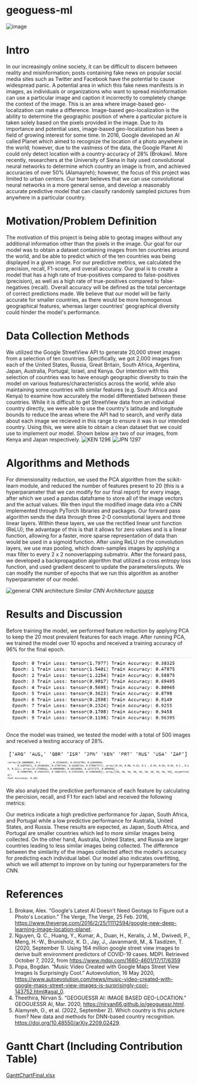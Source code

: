 

# geoguess-ml
![image](https://github.gatech.edu/storage/user/60157/files/a4fe5357-46df-4f2b-8462-99021752c736)
# Intro
In our increasingly online society, it can be difficult to discern between reality and misinformation; posts containing fake news on popular social media sites such as Twitter and Facebook have the potential to cause widespread panic. A potential area in which this fake news manifests is in images, as individuals or organizations who want to spread misinformation can use a particular image and caption it incorrectly to completely change the context of the image. This is an area where image-based geo-localization can make a difference. Image-based geo-localization is the ability to determine the geographic position of where a particular picture is taken solely based on the pixels provided in the image. Due to its importance and potential uses, image-based geo-localization has been a field of growing interest for some time. In 2016, Google developed an AI called Planet which aimed to recognize the location of a photo anywhere in the world; however, due to the vastness of the data, the Google Planet AI could only detect location with a country-accuracy of 28% (Brokaw). More recently, researchers at the University of Siena in Italy used convolutional neural networks to determine which country an image is from, and achieved accuracies of over 50% (Alamayreh); however, the focus of this project was limited to urban centers. Our team believes that we can use convolutional neural networks in a more general sense, and develop a reasonably accurate predictive model that can classify randomly sampled pictures from anywhere in a particular country.
# Motivation/Problem Definition
The motivation of this project is being able to geotag images without any additional information other than the pixels in the image. Our goal for our model was to obtain a dataset containing images from ten countries around the world, and be able to predict which of the ten countries was being displayed in a given image. For our predictive metrics, we calculated the precision, recall, F1-score, and overall accuracy. Our goal is to create a model that has a high rate of true-positives compared to false-positives (precision), as well as a high rate of true-positives compared to false-negatives (recall). Overall accuracy will be defined as the total percentage of correct predictions made. We believe that our model will be fairly accurate for smaller countries, as there would be more homogenous geographical features, whereas larger countries' geographical diversity could hinder the model's performance.
# Data Collection Methods
We utilized the Google StreetView API to generate 20,000 street images from a selection of ten countries. Specifically, we got 2,000 images from each of the United States, Russia, Great Britain, South Africa, Argentina, Japan, Australia, Portugal, Israel, and Kenya. Our intention with this selection of countries was to have enough geographic diversity to train the model on various features/characteristics across the world, while also maintaining some countries with similar features (e.g. South Africa and Kenya) to examine how accurately the model differentiated between these countries. While it is difficult to get StreetView data from an individual country directly, we were able to use the country's latitude and longitude bounds to reduce the areas where the API had to search, and verify data about each image we recieved in this range to ensure it was in our intended country. Using this, we were able to obtain a clean dataset that we could use to implement our model. Shown below are two of our images, from Kenya and Japan respectively.
![KEN 1296](https://github.gatech.edu/storage/user/63747/files/4d0cab57-e065-4d5d-aa0a-4444d0d5db33)
![JPN 1297](https://github.gatech.edu/storage/user/63747/files/672a20f3-2467-475a-b9b0-c514bcff5b6d)
 
 





# Algorithms and Methods
For dimensionality reduction, we used the PCA algorithm from the scikit-learn module, and reduced the number of features present to 20 (this is a hyperparameter that we can modify for our final report) for every image, after which we used a pandas dataframe to store all of the image vectors and the actual values.  We then input the modified image data into a CNN implemented through PyTorch libraries and packages. Our forward pass algorithm sends the data through three 2-D convolutional layers and three linear layers. Within these layers, we use the rectified linear unit function (ReLU); the advantage of this is that it allows for zero values and is a linear function, allowing for a faster, more sparse representation of data than would be used in a sigmoid function. After using ReLU on the convolution layers, we use max pooling, which down-samples images by applying a max filter to every 2 x 2 nonoverlapping submatrix. After the forward pass, we developed a backpropagation algorithm that utilized a cross entropy loss function, and used gradient descent to update the parameters/inputs. We can modify the number of epochs that we run this algorithm as another hyperparameter of our model. 

![general CNN architecture](https://i0.wp.com/developersbreach.com/wp-content/uploads/2020/08/cnn_banner.png?fit=1200%2C564&ssl=1)
*Similar CNN Architecture*   [source](https://developersbreach.com/convolution-neural-network-deep-learning/)

# Results and Discussion
Before training the model, we performed feature reduction by applying PCA to keep the 20 most prevalent features for each image. After running PCA, we trained the model over 10 epochs and received a training accuracy of 96% for the final epoch.

![Epoch Training Data](Training_Accuracy.png)

Once the model was trained, we tested the model with a total of 500 images and received a testing accuracy of 28%.

![Country Labels](Labels.png)
![ML Metrics](Analysis.png)

We also analyzed the predictive performance of each feature by calculating the percision, recall, and F1 for each label and received the following metrics:


Our metrics indicate a high predictive performance for Japan, South Africa, and Portugal while a low predictive performance for Australia, United States, and Russia. These results are expected, as Japan, South Africa, and Portugal are smaller countries which led to more similar images being collected. On the other hand, Australia, United States, and Russia are larger countries leading to less similar images being collected. The difference between the similarity of the images collected affect the model's accuracy for predicting each individual label. Our model also indicates overfitting, which we will attempt to improve on by tuning our hyperparameters for the CNN.
# References
 1. Brokaw, Alex. “Google's Latest AI Doesn't Need Geotags to Figure out a Photo's Location.” The Verge, The Verge, 25 Feb. 2016, https://www.theverge.com/2016/2/25/11112594/google-new-deep-learning-image-location-planet. 
2. Nguyen, Q. C., Huang, Y., Kumar, A., Duan, H., Keralis, J. M., Dwivedi, P., Meng, H.-W., Brunisholz, K. D., Jay, J., Javanmardi, M., &amp; Tasdizen, T. (2020, September 1). Using 164 million google street view images to derive built environment predictors of COVID-19 cases. MDPI. Retrieved October 7, 2022, from https://www.mdpi.com/1660-4601/17/17/6359    
3. Popa, Bogdan. “Music Video Created with Google Maps Street View Images Is Surprisingly Cool.” Autoevolution, 16 May 2020, https://www.autoevolution.com/news/music-video-created-with-google-maps-street-view-images-is-surprisingly-cool-143752.html#agal_0. 
4. Theethira, Nirvan S. “GEOGUESSR AI: IMAGE BASED GEO-LOCATION.” GEOGUESSR AI, Mar. 2020, https://nirvan66.github.io/geoguessr.html. 
5. Alamyreh, O., et al. (2022, September 2). Which country is this picture from? New data and methods for DNN-based country recognition. https://doi.org/10.48550/arXiv.2209.02429.
# Gantt Chart (Including Contribution Table)
[GanttChartFinal.xlsx](GanttChartFinal.xlsx)

